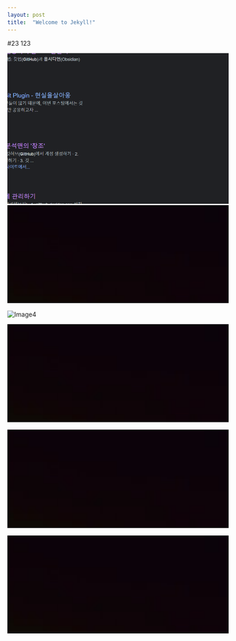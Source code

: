 ```yaml
---
layout: post
title:  "Welcome to Jekyll!"
---
```




#23
123

![Description](/Pasted%20image%2020240226152839.png)
![Image3](../images/image.png)

![Image4](/assets/images/image.png)

![Image2](https://github.com/kdw98tg/kdw98tg.github.io/blob/master/_posts/image.png)
 
![Image1](https://raw.githubusercontent.com/kdw98tg/kdw98tg.github.io/master/_posts/images/image.png)

![Image12](/images/image.png)
